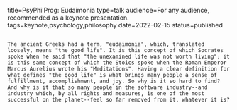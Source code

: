 title=PsyPhilProg: Eudaimonia
type=talk
audience=For any audience, recommended as a keynote presentation.
tags=keynote,psychology,philosophy
date=2022-02-15
status=published
~~~~~~

The ancient Greeks had a term, "eudaimonia", which, translated loosely, means "the good life". It is this concept of which Socrates spoke when he said that "the unexamined life was not worth living"; it is this same concept of which the Stoics spoke when the Roman Emperor Marcus Aurelius wrote his "Meditations". Having a clear definition for what defines "the good life" is what brings many people a sense of fulfillment, accomplishment, and joy. So why is it so hard to find? And why is it that so many people in the software industry--and industry which, by all rights and measures, is one of the most successful on the planet--feel so far removed from it, whatever it is?
    
